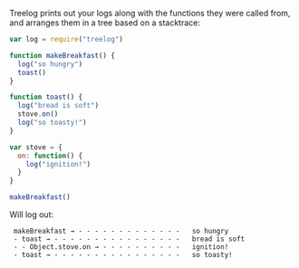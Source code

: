 Treelog prints out your logs along with the functions they were called from, and arranges them in a tree based on a stacktrace:

```javascript
var log = require("treelog")

function makeBreakfast() {
  log("so hungry")
  toast()
}

function toast() {
  log("bread is soft")
  stove.on()
  log("so toasty!")
}

var stove = {
  on: function() {
    log("ignition!")
  }
}

makeBreakfast()
```

Will log out:

```
 makeBreakfast → - - - - - - - - - - - - -   so hungry
 - toast → - - - - - - - - - - - - - - - -   bread is soft
 - - Object.stove.on → - - - - - - - - - -   ignition!
 - toast → - - - - - - - - - - - - - - - -   so toasty!
```
